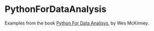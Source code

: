 # PythonForDataAnalysis
Examples from the book [Python For Data Analisys](https://www.oreilly.com/library/view/python-for-data/9781491957653/), by Wes McKinney.
